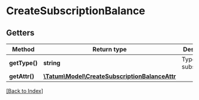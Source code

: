 # CreateSubscriptionBalance

## Getters

Method | Return type | Description | Notes
------------ | ------------- | ------------- | -------------
**getType()** | **string** | Type of the subscription. |
**getAttr()** | [**\Tatum\Model\CreateSubscriptionBalanceAttr**](CreateSubscriptionBalanceAttr.md) |  |

[[Back to Index]](../index.md)
